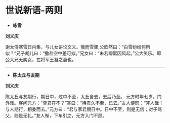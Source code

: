 # 世说新语-两则

- **咏雪**

**刘义庆**

谢太傅寒雪日内集，与儿女讲论文义。俄而雪骤,公欣然曰：“白雪纷纷何所似？”兄子胡儿曰：“撒盐空中差可拟。”兄女曰：“未若柳絮因风起。”公大笑乐。即公大兄无奕女，左将军王凝之妻也。

---

- **陈太丘与友期**

**刘义庆**

陈太丘与友期行，期日中，过中不至，太丘舍去，去后乃至。 元方时年七岁，门外戏。客问元方：“尊君在不？”答曰：“待君久不至，已去。”友人便怒：“非人哉！与人期行，相委而去。”元方曰：“君与家君期日中。日中不至，则是无信；对子骂父，则是无礼。”友人惭，下车引之，元方入门不顾。